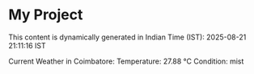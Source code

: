 # My Project

This content is dynamically generated in Indian Time (IST): 2025-08-21 21:11:16 IST


Current Weather in Coimbatore:
Temperature: 27.88 °C
Condition: mist
